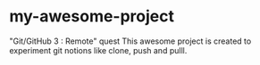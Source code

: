 # my-awesome-project
"Git/GitHub 3 : Remote" quest
This awesome project is created to experiment git notions like clone, push and pulll.
